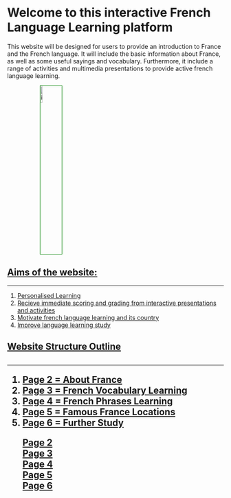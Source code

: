 <h1>  Welcome to this interactive French Language Learning platform </h1> 

<p> This website will be designed for users to provide an introduction to France and the French language. It will include the basic information about France, as well as some useful sayings and vocabulary. Furthermore, it include a range of activities and multimedia presentations to provide active french language learning.</p>

<a href="https://upload.wikimedia.org/wikipedia/commons/c/c3/Flag_of_France.svg" title=" Flag of France"> 

<img style="width:10%; border:1px solid green; margin-left:15%;" src="https://upload.wikimedia.org/wikipedia/commons/c/c3/Flag_of_France.svg" alt="image of biogeography of Europe" >
  

<h2> Aims of the website: </h2> 
  <hr>
  <ol>
  <li> Personalised Learning </li>
  <li>Recieve immediate scoring and grading from interactive presentations and activities </li>
  <li> Motivate french language learning and its country </li>
  <li> Improve language learning study </li>
   </ol>

  <h2> Website Structure Outline <h2>
    <hr>
    <ol>
      <li> Page 2 = About France </li>
      <li> Page 3 = French Vocabulary Learning </li>
      <li> Page 4 = French Phrases Learning </li>
      <li> Page 5 = Famous France Locations </li>
      <li> Page 6 = Further Study </li>
    

<p> 
  <a href="page2.html">Page 2</a> <br>
  <a href="page3.html">Page 3</a> <br>
  <a href="page4.html">Page 4</a> <br>
  <a href="page5.html">Page 5</a> <br>
  <a href="page6.html">Page 6</a> <br>
</p>
